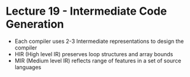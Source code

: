 # Lecture 19 - Intermediate Code Generation

- Each compiler uses 2-3 Intermediate representations to design the compiler
- HIR (High level IR) preserves loop structures and array bounds
- MIR (Medium level IR) reflects range of features in a set of source languages